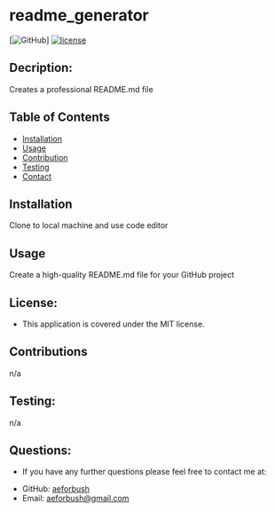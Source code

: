 

  
# readme_generator

[![GitHub](https://img.shields.io/github/license/aeforbush/readme_generator)]
[![license](https://img.shields.io/badge/license-MIT-success)](https://shields.io)

## Decription:
Creates a professional README.md file

## Table of Contents 
- [Installation](#installation)
- [Usage](#usage)
- [Contribution](#contribution)
- [Testing](#test)
- [Contact](#contact)


## Installation
Clone to local machine and use code editor

## Usage
Create a high-quality README.md file for your GitHub project

## License:
* This application is covered under the MIT license.

## Contributions
n/a

## Testing:
n/a

## Questions:
* If you have any further questions please feel free to contact me at:
 - GitHub: [aeforbush](https://github.com/aeforbush) 
 - Email: aeforbush@gmail.com

